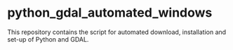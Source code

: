 # python_gdal_automated_windows
This repository contains the script for automated download, installation and set-up of Python and GDAL.
